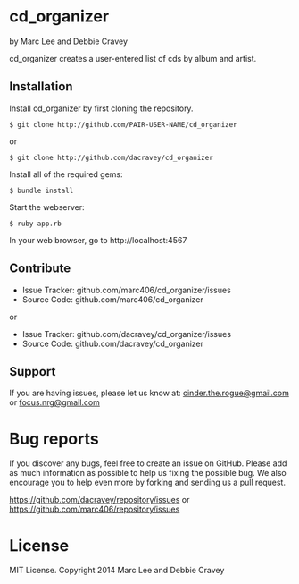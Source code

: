 cd_organizer
========

by Marc Lee and Debbie Cravey

cd_organizer creates a user-entered list of cds by album and artist.

Installation
------------

Install cd_organizer by first cloning the repository.  
```
$ git clone http://github.com/PAIR-USER-NAME/cd_organizer
```
or
```
$ git clone http://github.com/dacravey/cd_organizer
```

Install all of the required gems:
```
$ bundle install
```

Start the webserver:
```
$ ruby app.rb
```

In your web browser, go to http://localhost:4567

Contribute
----------

- Issue Tracker: github.com/marc406/cd_organizer/issues
- Source Code: github.com/marc406/cd_organizer

or

- Issue Tracker: github.com/dacravey/cd_organizer/issues
- Source Code: github.com/dacravey/cd_organizer

Support
-------

If you are having issues, please let us know at: cinder.the.rogue@gmail.com or focus.nrg@gmail.com

Bug reports
===========

If you discover any bugs, feel free to create an issue on GitHub. Please add as much information as possible to help us fixing the possible bug. We also encourage you to help even more by forking and sending us a pull request.

https://github.com/dacravey/repository/issues or
https://github.com/marc406/repository/issues

License
=======

MIT License. Copyright 2014 Marc Lee and Debbie Cravey
